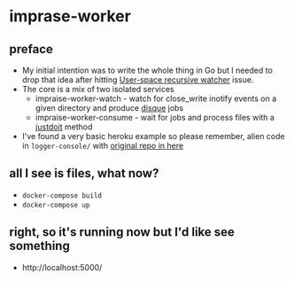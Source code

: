 # imprase-worker

## preface
 - My initial intention was to write the whole thing in Go but I needed to drop that idea after hitting [User-space recursive watcher](https://github.com/fsnotify/fsnotify/issues/18) issue.
 - The core is a mix of two isolated services
   - impraise-worker-watch - watch for close_write inotify events on a given directory and produce [disque](https://github.com/antirez/disque) jobs
   - impraise-worker-consume - wait for jobs and process files with a [justdoit](https://github.com/bjarocki/impraise-worker/blob/6ef59a0ffc4019949926a263092cd9db668fc1f6/lib/impraise/worker/consume.rb#L16-L19) method
 - I've found a very basic heroku example so please remember, alien code in `logger-console/` with [original repo in here](https://github.com/heroku-examples/ruby-websockets-chat-demo)

## all I see is files, what now?
 - `docker-compose build`
 - `docker-compose up`

## right, so it's running now but I'd like see something
 - http://localhost:5000/
